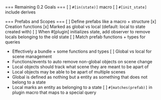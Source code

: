 === Remaining 0.2 Goals ===
[ ] `#[in(state)]` macro
[ ] `#[init_state]` include derives

=== Prefabs and Scopes ===
[ ] Define prefabs like a macro + structure
    [x] Creation functions
    [x] Marked as global vs local (default: local to state created with)
    [ ] When #[plugin] initializes state, add observer to remove locals belonging to the old state
    [ ] Match prefab functions + types for queries
 - Effectively a bundle + some functions and types
[ ] Global vs local for scene management
 - Functions/events to auto remove non-global objects on scene change
 - Local objects should track what scene they are meant to be apart of
 - Local objects may be able to be apart of multiple scenes
 - Global is defined as nothing but a entity as something that does not belong to a state
 - Local marks an entity as belonging to a state
[ ] `#[matches(prefab)]` in plugin macro that maps to a special query
